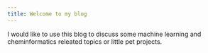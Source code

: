 ```yaml
---
title: Welcome to my blog
---
```


I would like to use this blog to discuss some machine learning and cheminformatics releated topics or little pet projects. 
